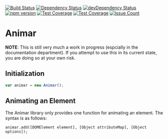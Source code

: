[![Build Status](https://img.shields.io/travis/vincentriemer/animar/master.svg?style=flat)](https://travis-ci.org/vincentriemer/animar) [![Dependency Status](https://img.shields.io/david/vincentriemer/animar.svg?style=flat)](https://david-dm.org/vincentriemer/animar) [![devDependency Status](https://img.shields.io/david/dev/vincentriemer/animar.svg?style=flat)](https://david-dm.org/vincentriemer/animar#info=devDependencies) [![npm version](https://badge.fury.io/js/animar.svg)](https://badge.fury.io/js/animar) [![Test Coverage](https://codeclimate.com/github/vincentriemer/animar/badges/coverage.svg)](https://codeclimate.com/github/vincentriemer/animar/coverage) [![Test Coverage](https://img.shields.io/codeclimate/coverage/github/vincentriemer/animar.svg?style=flat)](https://codeclimate.com/github/vincentriemer/animar) [![Issue Count](https://codeclimate.com/github/vincentriemer/animar/badges/issue_count.svg)](https://codeclimate.com/github/vincentriemer/animar)

# Animar

**NOTE**: This is still very much a work in progress (espcially in the documentation department). If you attempt to use this in its current state, you are doing so at your own risk.

## Initialization

```javascript
var animar = new Animar();
```

## Animating an Element

The Animar library only provides one function for animating an element. The syntax is as follows:

```
animar.add([DOMElement element], [Object attributeMap], [Object options]);
```
